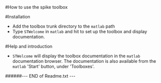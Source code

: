 #How to use the spike toolbox

#Installation
* Add the toolbox trunk directory to the `matlab` path
* Type `STWelcome` in `matlab` and hit <return> to set up the toolbox
  and display documentation.

#Help and introduction
* `STWelcome` will display the toolbox documentation in the `matlab` documentation
  browser.  The documentation is also available from the `matlab` 'Start'
  button, under 'Toolboxes'.

######--- END of Readme.txt ---
